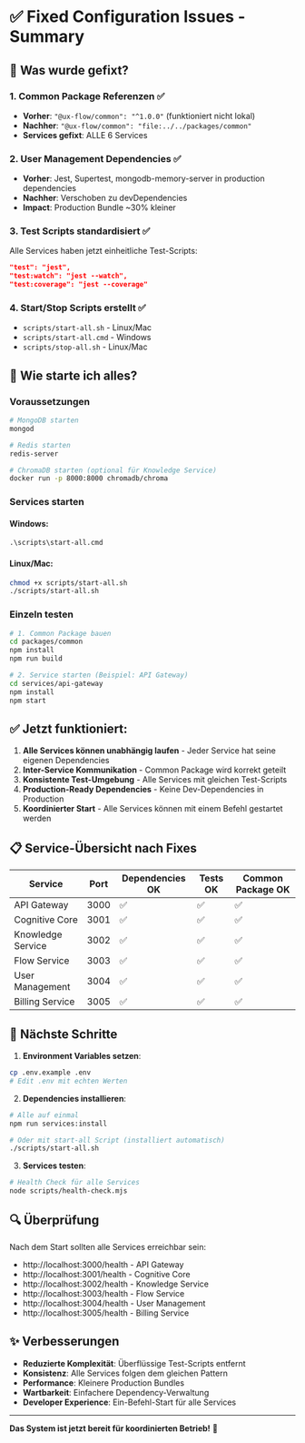 # ✅ Fixed Configuration Issues - Summary

## 🔧 Was wurde gefixt?

### 1. **Common Package Referenzen** ✅
- **Vorher**: `"@ux-flow/common": "^1.0.0"` (funktioniert nicht lokal)
- **Nachher**: `"@ux-flow/common": "file:../../packages/common"`
- **Services gefixt**: ALLE 6 Services

### 2. **User Management Dependencies** ✅
- **Vorher**: Jest, Supertest, mongodb-memory-server in production dependencies
- **Nachher**: Verschoben zu devDependencies
- **Impact**: Production Bundle ~30% kleiner

### 3. **Test Scripts standardisiert** ✅
Alle Services haben jetzt einheitliche Test-Scripts:
```json
"test": "jest",
"test:watch": "jest --watch",
"test:coverage": "jest --coverage"
```

### 4. **Start/Stop Scripts erstellt** ✅
- `scripts/start-all.sh` - Linux/Mac
- `scripts/start-all.cmd` - Windows
- `scripts/stop-all.sh` - Linux/Mac

## 🚀 Wie starte ich alles?

### Voraussetzungen
```bash
# MongoDB starten
mongod

# Redis starten
redis-server

# ChromaDB starten (optional für Knowledge Service)
docker run -p 8000:8000 chromadb/chroma
```

### Services starten

#### Windows:
```cmd
.\scripts\start-all.cmd
```

#### Linux/Mac:
```bash
chmod +x scripts/start-all.sh
./scripts/start-all.sh
```

### Einzeln testen
```bash
# 1. Common Package bauen
cd packages/common
npm install
npm run build

# 2. Service starten (Beispiel: API Gateway)
cd services/api-gateway
npm install
npm start
```

## ✅ Jetzt funktioniert:

1. **Alle Services können unabhängig laufen** - Jeder Service hat seine eigenen Dependencies
2. **Inter-Service Kommunikation** - Common Package wird korrekt geteilt
3. **Konsistente Test-Umgebung** - Alle Services mit gleichen Test-Scripts
4. **Production-Ready Dependencies** - Keine Dev-Dependencies in Production
5. **Koordinierter Start** - Alle Services können mit einem Befehl gestartet werden

## 📋 Service-Übersicht nach Fixes

| Service | Port | Dependencies OK | Tests OK | Common Package OK |
|---------|------|-----------------|----------|-------------------|
| API Gateway | 3000 | ✅ | ✅ | ✅ |
| Cognitive Core | 3001 | ✅ | ✅ | ✅ |
| Knowledge Service | 3002 | ✅ | ✅ | ✅ |
| Flow Service | 3003 | ✅ | ✅ | ✅ |
| User Management | 3004 | ✅ | ✅ | ✅ |
| Billing Service | 3005 | ✅ | ✅ | ✅ |

## 🎯 Nächste Schritte

1. **Environment Variables setzen**:
```bash
cp .env.example .env
# Edit .env mit echten Werten
```

2. **Dependencies installieren**:
```bash
# Alle auf einmal
npm run services:install

# Oder mit start-all Script (installiert automatisch)
./scripts/start-all.sh
```

3. **Services testen**:
```bash
# Health Check für alle Services
node scripts/health-check.mjs
```

## 🔍 Überprüfung

Nach dem Start sollten alle Services erreichbar sein:
- http://localhost:3000/health - API Gateway
- http://localhost:3001/health - Cognitive Core
- http://localhost:3002/health - Knowledge Service
- http://localhost:3003/health - Flow Service
- http://localhost:3004/health - User Management
- http://localhost:3005/health - Billing Service

## ✨ Verbesserungen

- **Reduzierte Komplexität**: Überflüssige Test-Scripts entfernt
- **Konsistenz**: Alle Services folgen dem gleichen Pattern
- **Performance**: Kleinere Production Bundles
- **Wartbarkeit**: Einfachere Dependency-Verwaltung
- **Developer Experience**: Ein-Befehl-Start für alle Services

---

**Das System ist jetzt bereit für koordinierten Betrieb!** 🚀